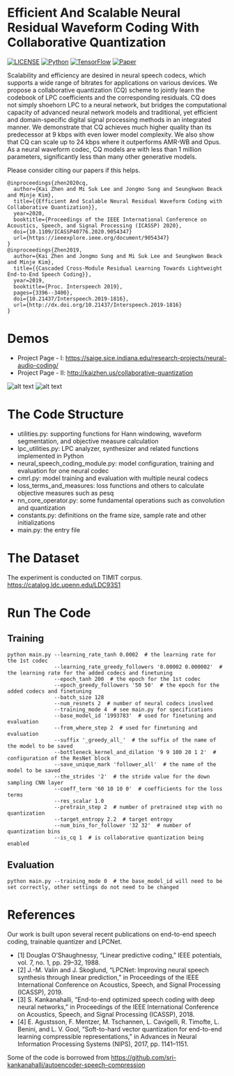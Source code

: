 # Efficient And Scalable Neural Residual Waveform Coding With Collaborative Quantization
[![LICENSE](https://img.shields.io/badge/license-MIT-green)](https://github.com/cocosci/pam-nac-v2/master/LICENSE)
[![Python](https://img.shields.io/badge/Python-3.6-purple)](https://www.python.org/)
[![TensorFlow](https://img.shields.io/badge/TensorFlow-2.0-orange)](https://www.tensorflow.org/)
[![Paper](https://img.shields.io/badge/PDF-IEEEXplore-blue)](https://ieeexplore.ieee.org/document/9054347/)

Scalability and efficiency are desired in neural speech codecs, which supports a wide range of bitrates for applications
 on various devices. We propose a collaborative quantization (CQ) scheme to jointly learn the codebook of LPC
 coefficients and the corresponding residuals. CQ does not simply shoehorn LPC to a neural network, but bridges
 the computational capacity of advanced neural network models and traditional, yet efficient and domain-specific
 digital signal processing methods in an integrated manner. We demonstrate that CQ achieves much higher quality
 than its predecessor at 9 kbps with even lower model complexity. We also show that CQ can scale up to 24 kbps where it
 outperforms AMR-WB and Opus. As a neural waveform codec, CQ models are with less than 1 million parameters,
 significantly less than many other generative models.

Please consider citing our papers if this helps.
```
@inproceedings{zhen2020cq,
  author={Kai Zhen and Mi Suk Lee and Jongmo Sung and Seungkwon Beack and Minje Kim},
  title={{Efficient And Scalable Neural Residual Waveform Coding with Collaborative Quantization}},
  year=2020,
  booktitle={Proceedings of the IEEE International Conference on Acoustics, Speech, and Signal Processing (ICASSP) 2020},
  doi={10.1109/ICASSP40776.2020.9054347}
  url={https://ieeexplore.ieee.org/document/9054347}
}
@inproceedings{Zhen2019,
  author={Kai Zhen and Jongmo Sung and Mi Suk Lee and Seungkwon Beack and Minje Kim},
  title={{Cascaded Cross-Module Residual Learning Towards Lightweight End-to-End Speech Coding}},
  year=2019,
  booktitle={Proc. Interspeech 2019},
  pages={3396--3400},
  doi={10.21437/Interspeech.2019-1816},
  url={http://dx.doi.org/10.21437/Interspeech.2019-1816}
}

```

# Demos
- Project Page - I: https://saige.sice.indiana.edu/research-projects/neural-audio-coding/
- Project Page - II: http://kaizhen.us/collaborative-quantization

![alt text](https://github.com/cocosci/NSC/blob/master/figure/model_1.png)
![alt text](https://github.com/cocosci/NSC/blob/master/figure/model_2.png)

# The Code Structure

- utilities.py: supporting functions for Hann windowing, waveform segmentation, and objective measure calculation
- lpc_utilities.py: LPC analyzer, synthesizer and related functions implemented in Python
- neural_speech_coding_module.py: model configuration, training and evaluation for one neural codec
- cmrl.py: model training and evaluation with multiple neural codecs
- loss_terms_and_measures: loss functions and others to calculate objective measures such as pesq
- nn_core_operator.py: some fundamental operations such as convolution and quantization
- constants.py: definitions on the frame size, sample rate and other initializations
- main.py: the entry file


# The Dataset

The experiment is conducted on TIMIT corpus. https://catalog.ldc.upenn.edu/LDC93S1


# Run The Code

## Training
```
python main.py --learning_rate_tanh 0.0002  # the learning rate for the 1st codec
               --learning_rate_greedy_followers '0.00002 0.000002'  # the learning rate for the added codecs and finetuning
               --epoch_tanh 200  # the epoch for the 1st codec
               --epoch_greedy_followers '50 50'  # the epoch for the added codecs and finetuning
               --batch_size 128
               --num_resnets 2  # number of neural codecs involved
               --training_mode 4  # see main.py for specifications
               --base_model_id '1993783'  # used for finetuning and evaluation
               --from_where_step 2  # used for finetuning and evaluation
               --suffix '_greedy_all_'  # the suffix of the name of the model to be saved
               --bottleneck_kernel_and_dilation '9 9 100 20 1 2'  # configuration of the ResNet block
               --save_unique_mark 'follower_all'  # the name of the model to be saved
               --the_strides '2'  # the stride value for the down sampling CNN layer
               --coeff_term '60 10 10 0'  # coefficients for the loss terms
               --res_scalar 1.0
               --pretrain_step 2  # number of pretrained step with no quantization
               --target_entropy 2.2  # target entropy
               --num_bins_for_follower '32 32'  # number of quantization bins
               --is_cq 1  # is collaborative quantization being enabled
```
## Evaluation
```
python main.py --training_mode 0  # the base_model_id will need to be set correctly, other settings do not need to be changed
```



# References
Our work is built upon several recent publications on end-to-end speech coding, trainable quantizer and LPCNet.
- [1] Douglas O’Shaughnessy, “Linear predictive coding,” IEEE potentials, vol. 7, no. 1, pp. 29–32, 1988.
- [2] J.-M. Valin and J. Skoglund, “LPCNet: Improving neural speech synthesis through linear prediction,” in Proceedings of the IEEE International Conference on Acoustics, Speech, and Signal Processing (ICASSP), 2019.
- [3] S. Kankanahalli, “End-to-end optimized speech coding with deep neural networks,” in Proceedings of the IEEE International Conference on Acoustics, Speech, and Signal Processing (ICASSP), 2018.
- [4] E. Agustsson, F. Mentzer, M. Tschannen, L. Cavigelli, R. Timofte, L. Benini, and L. V. Gool, “Soft-to-hard vector quantization for end-to-end learning compressible representations,” in Advances in Neural Information Processing Systems (NIPS), 2017, pp. 1141–1151.

Some of the code is borrowed from https://github.com/sri-kankanahalli/autoencoder-speech-compression